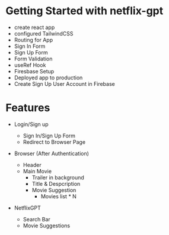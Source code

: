 # Getting Started with netflix-gpt

- create react app
- configured TailwindCSS
- Routing for App
- Sign In Form
- Sign Up Form
- Form Validation
- useRef Hook
- Firesbase Setup
- Deployed app to production
- Create Sign Up User Account in Firebase

# Features

- Login/Sign up

  - Sign In/Sign Up Form
  - Redirect to Browser Page

- Browser (After Authentication)

  - Header
  - Main Movie
    - Trailer in background
    - Title & Despcription
    - Movie Suggestion
      - Movies list \* N

- NetflixGPT
  - Search Bar
  - Movie Suggestions
